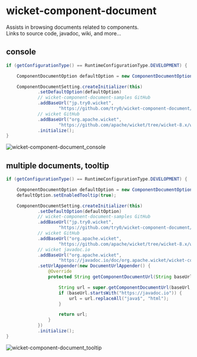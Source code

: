 # wicket-component-document

Assists in browsing documents related to components.  
Links to source code, javadoc, wiki, and more...


## console
```java
if (getConfigurationType() == RuntimeConfigurationType.DEVELOPMENT) {

    ComponentDocumentOption defaultOption = new ComponentDocumentOption();

    ComponentDocumentSetting.createInitializer(this)
            .setDefaultOption(defaultOption)
            // wicket-component-document-samples GitHub
            .addBaseUrl("jp.try0.wicket",
                    "https://github.com/try0/wicket-component-document/tree/main/wicket-component-document-samples/src/main/java/")
            // wicket GitHub
            .addBaseUrl("org.apache.wicket",
                    "https://github.com/apache/wicket/tree/wicket-8.x/wicket-core/src/main/java/")
            .initialize();
}
```

![wicket-component-document_console](https://user-images.githubusercontent.com/17096601/129600941-fe81c4db-3ca2-4b5d-b044-7a1d12ff41d8.gif)




## multiple documents, tooltip

```java
if (getConfigurationType() == RuntimeConfigurationType.DEVELOPMENT) {

    ComponentDocumentOption defaultOption = new ComponentDocumentOption();
    defaultOption.setEnabledTooltip(true);

    ComponentDocumentSetting.createInitializer(this)
            .setDefaultOption(defaultOption)
            // wicket-component-document-samples GitHub
            .addBaseUrl("jp.try0.wicket",
                    "https://github.com/try0/wicket-component-document/tree/main/wicket-component-document-samples/src/main/java/")
            // wicket GitHub
            .addBaseUrl("org.apache.wicket",
                    "https://github.com/apache/wicket/tree/wicket-8.x/wicket-core/src/main/java/")
            // wicket javadoc.io
            .addBaseUrl("org.apache.wicket",
                    "https://javadoc.io/doc/org.apache.wicket/wicket-core/8.13.0/")
            .setUrlAppender(new DocumentUrlAppender() {
                @Override
                protected String getComponentDocumentUrl(String baseUrl, Component component) {

                    String url = super.getComponentDocumentUrl(baseUrl, component);
                    if (baseUrl.startsWith("https://javadoc.io")) {
                        url = url.replaceAll("java$", "html");
                    }

                    return url;
                }
            })
            .initialize();
}
```

![wicket-component-document_tooltip](https://user-images.githubusercontent.com/17096601/129847128-b185d333-68b6-4ccb-9fab-14ff00096d2b.gif)

